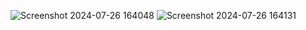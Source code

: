 ![Screenshot 2024-07-26 164048](https://github.com/user-attachments/assets/cd52bce2-c5ee-4202-aebe-1e685c19ae64)
![Screenshot 2024-07-26 164131](https://github.com/user-attachments/assets/8a60f297-8cb2-4afd-b277-6b72ceb7b03a)
